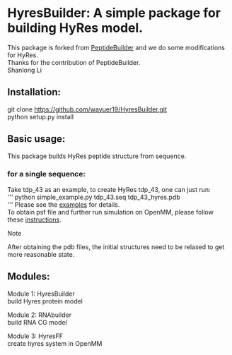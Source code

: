 # HyresBuilder: A simple package for building HyRes model.   
This package is forked from [PeptideBuilder](https://github.com/clauswilke/PeptideBuilder) and we do some modifications for HyRes.   
Thanks for the contribution of PeptideBuilder.    
Shanlong Li    

## Installation: 
git clone https://github.com/wayuer19/HyresBuilder.git   
python setup.py install


## Basic usage:   
This package builds HyRes peptide structure from sequence.    
### for a single sequence:   
Take tdp_43 as an example, to create HyRes tdp_43, one can just run:   
'''
python simple_example.py tdp_43.seq tdp_43_hyres.pdb   
'''
Please see the [examples](examples) for details.   
To obtain psf file and further run simulation on OpenMM, please follow these [instructions](https://github.com/wayuer19/HyRes_GPU).   
>[!NOTE]
>After obtaining the pdb files, the initial structures need to be relaxed to get more reasonable state.   
  
## Modules:  
Module 1: HyresBuilder  
  build Hyres protein model  

Module 2: RNAbuilder  
  build RNA CG model

Module 3: HyresFF  
  create hyres system in OpenMM
